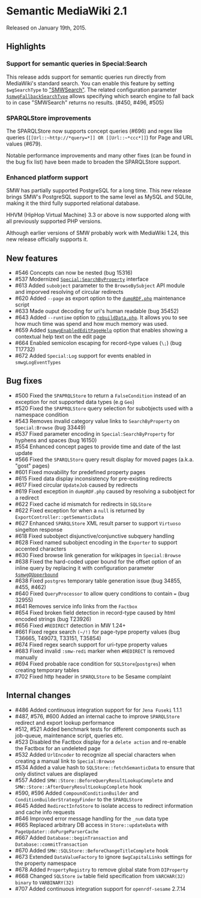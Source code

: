 # Semantic MediaWiki 2.1

Released on January 19th, 2015.

## Highlights

### Support for semantic queries in Special:Search

This release adds support for semantic queries run directly from MediaWiki's standard search. You
can enable this feature by setting `$wgSearchType` to ["SMWSearch"](https://semantic-mediawiki.org/wiki/Help:SMWSearch).
The related configuration parameter [``$smwgFallbackSearchType``](https://semantic-mediawiki.org/wiki/Help:$smwgFallbackSearchType)
allows specifying which search engine to fall back to in case "SMWSearch" returns no results. (#450, #496, #505)

### SPARQLStore improvements

The SPARQLStore now supports concept queries (#696) and regex like queries (`[[Url::~http://*query=*]] OR [[Url::~*ccc*]]`) for Page and URL values (#679).

Notable performance improvements and many other fixes (can be found in the bug fix list) have been
made to broaden the SPARQLStore support.

### Enhanced platform support

SMW has partially supported PostgreSQL for a long time. This new release brings SMW's PostgreSQL
support to the same level as MySQL and SQLite, making it the third fully supported relational database.

HHVM (HipHop Virtual Machine) 3.3 or above is now supported along with all previously supported PHP
versions.

Although earlier versions of SMW probably work with MediaWiki 1.24, this new release officially
supports it.

## New features

* #546 Concepts can now be nested (bug 15316) 
* #537 Modernized [`Special:SearchByProperty`](https://semantic-mediawiki.org/wiki/Help:Special:Search_by_property) interface
* #613 Added `subobject` parameter to the `BrowseBySubject` API module and imporved resolving of circular redirects
* #620 Added `--page` as export option to the [`dumpRDF.php`](https://semantic-mediawiki.org/wiki/Help:DumpRDF.php) maintenance script
* #633 Made ouput decoding for uri's human readable (bug 35452)
* #643 Added `--runtime` option to [`rebuildData.php`](https://semantic-mediawiki.org/wiki/Help:RebuildData.php). It allows you to see how much time was spend and how much memory was used.
* #659 Added [``$smwgEnabledEditPageHelp``](https://semantic-mediawiki.org/wiki/Help:$smwgEnabledEditPageHelp) option that enables showing a contextual help text on the edit page
* #664 Enabled semicolon escaping for record-type values (`\;`) (bug T17732)
* #672 Added `Special:Log` support for events enabled in `smwgLogEventTypes` 

## Bug fixes

* #500 Fixed the `SPAPRQLStore` to return a `FalseCondition` instead of an exception for not supported data types (e.g `Geo`)
* #520 Fixed the `SPAPRQLStore` query selection for subobjects used with a namespace condition
* #543 Removes invalid category value links to `SearchByProperty` on `Special:Browse` (bug 33449)
* #537 Fixed parameter encoding in `Special:SearchByProperty` for hyphens and spaces (bug 16150)
* #554 Enhanced concept pages to provide time and date of the last update
* #566 Fixed the `SPARQLStore` query result display for moved pages (a.k.a. "gost" pages)
* #601 Fixed movability for predefined property pages
* #615 Fixed data display inconsistency for pre-existing redirects 
* #617 Fixed circular `UpdateJob` caused by redirects
* #619 Fixed exception in `dumpRDF.php` caused by resolving a subobject for a redirect 
* #622 Fixed cache id mismatch for redirects in `SQLStore`
* #622 Fixed exception for when a `null` is returned by `ExportController::getSemanticData`
* #627 Enhanced `SPARQLStore` XML result parser to support `Virtuoso` singelton response
* #618 Fixed subobject disjunctive/conjunctive subquery handling
* #628 Fixed named subobject encoding in the `Exporter` to support accented characters
* #630 Fixed browse link generation for wikipages in `Special:Browse`
* #638 Fixed the hard-coded upper bound for the offset option of an inline query by replacing it with configuration parameter [```$smwgQUpperbound```](https://semantic-mediawiki.org/wiki/Help:$smwgQUpperbound)
* #638 Fixed `postgres` temporary table generation issue (bug 34855, #455, #462)
* #640 Fixed `QueryProcessor` to allow query conditions to contain `=` (bug 32955)
* #641 Removes service info links from the `Factbox`
* #654 Fixed broken field detection in record-type caused by html encoded strings (bug T23926)
* #656 Fixed `#REDIRECT` detection in MW 1.24+
* #661 Fixed regex search `(~/!)` for page-type property values (bug T36665, T49073, T33151, T35854)
* #674 Fixed regex search support for uri-type property values
* #683 Fixed invalid `:smw-redi` marker when `#REDIRECT` is removed manually 
* #694 Fixed probable race condition for `SQLStore`(`postgres`) when creating temporary tables
* #702 Fixed http header in `SPARQLStore` to be Sesame complaint

## Internal changes

* #486 Added continuous integration support for for `Jena Fuseki` 1.1.1
* #487, #576, #600 Added an internal cache to improve `SPARQLStore` redirect and export lookup performance
* #512, #521 Added benchmark tests for different components such as job-queue, maintenance script, queries etc.
* #523 Disabled the Factbox display for a `delete action` and re-enable the Factbox for an undeleted page
* #532 Added `UrlEncoder` to recognize all special characters when creating a manual link to `Special:Browse`
* #534 Added a value hash to `SQLStore::fetchSemanticData` to ensure that only distinct values are displayed
* #557 Added `SMW::Store::BeforeQueryResultLookupComplete` and `SMW::Store::AfterQueryResultLookupComplete` hook
* #590, #596 Added `CompoundConditionBuilder` and `ConditionBuilderStrategyFinder` to the `SPARQLStore`
* #645 Added `RedirectInfoStore` to isolate access to redirect information and cache info requests
* #646 Improved error message handling for the `_num` data type
* #665 Replaced arbitrary DB access in `Store::updateData` with `PageUpdater::doPurgeParserCache`
* #667 Added `Database::beginTransaction` and `Database::commitTransaction` 
* #670 Added `SMW::SQLStore::BeforeChangeTitleComplete` hook 
* #673 Extended `DataValueFactory` to ignore `$wgCapitalLinks` settings for the property namespace 
* #678 Added `PropertyRegistry` to remove global state from `DIProperty`
* #668 Changed `SQLStore` `iw` table field specification from `VARCHAR(32) binary` to `VARBINARY(32)` 
* #707 Added continuous integration support for `openrdf-sesame` 2.7.14
